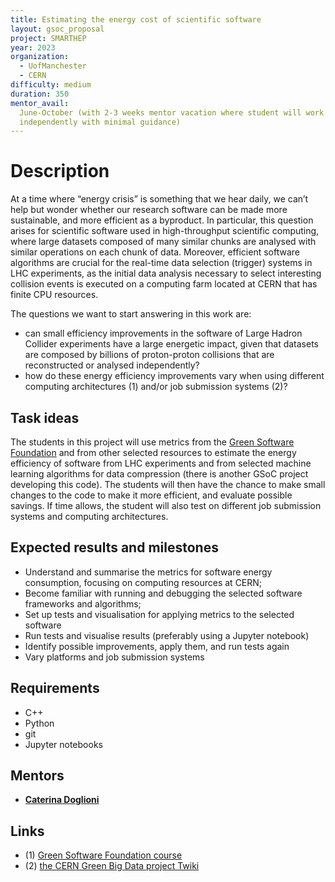 ```yaml
---
title: Estimating the energy cost of scientific software
layout: gsoc_proposal
project: SMARTHEP
year: 2023
organization:
  - UofManchester
  - CERN
difficulty: medium
duration: 350
mentor_avail:
  June-October (with 2-3 weeks mentor vacation where student will work
  independently with minimal guidance)
---
```


# Description

At a time where “energy crisis” is something that we hear daily, we can’t help
but wonder whether our research software can be made more sustainable, and more
efficient as a byproduct. In particular, this question arises for scientific
software used in high-throughput scientific computing, where large datasets
composed of many similar chunks are analysed with similar operations on each
chunk of data. Moreover, efficient software algorithms are crucial for the
real-time data selection (trigger) systems in LHC experiments, as the initial
data analysis necessary to select interesting collision events is executed on a
computing farm located at CERN that has finite CPU resources.

The questions we want to start answering in this work are:

- can small efficiency improvements in the software of Large Hadron Collider
  experiments have a large energetic impact, given that datasets are composed by
  billions of proton-proton collisions that are reconstructed or analysed
  independently?
- how do these energy efficiency improvements vary when using different
  computing architectures (1) and/or job submission systems (2)?

## Task ideas

The students in this project will use metrics from the
[Green Software Foundation](https://greensoftware.foundation) and from other
selected resources to estimate the energy efficiency of software from LHC
experiments and from selected machine learning algorithms for data compression
(there is another GSoC project developing this code). The students will then
have the chance to make small changes to the code to make it more efficient, and
evaluate possible savings. If time allows, the student will also test on
different job submission systems and computing architectures.

## Expected results and milestones

- Understand and summarise the metrics for software energy consumption, focusing
  on computing resources at CERN;
- Become familiar with running and debugging the selected software frameworks
  and algorithms;
- Set up tests and visualisation for applying metrics to the selected software
- Run tests and visualise results (preferably using a Jupyter notebook)
- Identify possible improvements, apply them, and run tests again
- Vary platforms and job submission systems

## Requirements

- C++
- Python
- git
- Jupyter notebooks

## Mentors

- **[Caterina Doglioni](mailto:caterina.doglioni@cern.ch)**

## Links

- (1)
  [Green Software Foundation course](https://learn.greensoftware.foundation/hardware-efficiency)
- (2)
  [the CERN Green Big Data project Twiki](https://twiki.cern.ch/twiki/bin/view/Main/GreenBigData)
